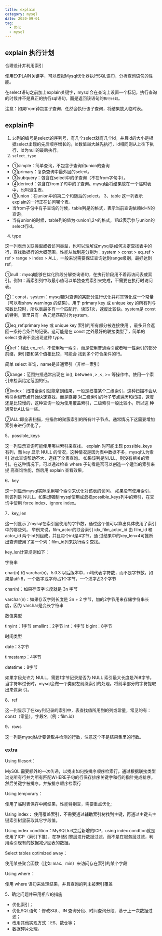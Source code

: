 ```yaml
---
title: explain
category: mysql
date: 2020-09-01
tag:
  - 优化
  - mysql
---
```


## explain 执行计划

合理设计并利用索引

使用EXPLAIN关键字，可以模拟Mysql优化器执行SQL语句，分析查询语句的性能。

在select语句之前加上explain关键字，mysql会在查询上设置一个标记，执行查询的时候并不是真正的执行sql语句，而是返回该语句的`执行计划`。

注意：如果from钟包含子查询，任然会执行该子查询，将结果放入临时表。

## explain中

1. `id`列的编号是select的序列号，有几个select就有几个id，并且id的大小是根据select出现的先后顺序增长的。id数值越大越先执行，id相同则从上往下执行，id为null的最后执行。
2. `select_type`
- ①simple：简单查询，不包含子查询和union的查询
- ②primary：复杂查询中最外层的select。
- ③subquery：包含在select中的子查询（不在from字句中）。
- ④derived：包含在from子句中的子查询。mysql会将结果放在一个临时表中，也叫派生表。
- ⑤union：在union中的第二个和随后的select。
3、table 这一列表示explain的一行正在访问哪个表。
- 当from子句中有子查询的时候，table列是的格式，表示当前查询依赖id=N的查询。
- 当有union的时候，table列的值为<union1,2>的格式，1和2表示参与union的select行id。

4. type <Badge text="查找数据行的大概范围" />

这一列表示关联类型或者访问类型，也可以理解成mysql是如何决定查找表中的行，查找数据行的大概范围。性能从优到差分别为：system > const > eq_ref > ref > range > index > ALL，一般来说需要保证查询达到range级别，最好达到ref。

①null：mysql能够在优化阶段分解查询语句，在执行阶段用不着再访问表或索引。例如：再索引列中取最小值可以单独查找索引来完成，不需要在执行时访问表。

②：const，system：mysql能对查询的某部分进行优化并将其转化成一个常量（可以看show warnings 的结果）。用于 primary key 或 unique key 的所有列与常数比较时，所以表最多有一个匹配行，读取1次，速度比较快。system是 const的特例，表里只有一条元组匹配时为system。

③eq_ref:primary key 或 unique key 索引的所有部分被连接使用 ，最多只会返回一条符合条件的记录。这可能是在 const 之外最好的联接类型了，简单的 select 查询不会出现这种 type。

④ref：相比 eq_ref，不使用唯一索引，而是使用普通索引或者唯一性索引的部分前缀，索引要和某个值相比较，可能会 找到多个符合条件的行。

简单 select 查询，name是普通索引（非唯一索引）

⑤range：范围扫描通常出现在 in(), between ,> ,<, >= 等操作中。使用一个索引来检索给定范围的行。

⑥index：扫描全索引就能拿到结果，一般是扫描某个二级索引，这种扫描不会从索引树根节点开始快速查找，而是直接 对二级索引的叶子节点遍历和扫描，速度还是比较慢的，这种查询一般为使用覆盖索引，二级索引一般比较小，所以这 种通常比ALL快一些。

⑦ALL:即全表扫描，扫描你的聚簇索引的所有叶子节点。通常情况下这需要增加索引来进行优化了。

5、possible_keys

这一列显示查询可能使用哪些索引来查找。 explain 时可能出现 possible_keys 有列，而 key 显示 NULL 的情况，这种情况是因为表中数据不多，mysql认为索引 对此查询帮助不大，选择了全表查询。 如果该列是NULL，则没有相关的索引。在这种情况下，可以通过检查 where 子句看是否可以创造一个适当的索引来提 高查询性能，然后用 explain 查看效果。

6、key

这一列显示mysql实际采用哪个索引来优化对该表的访问。 如果没有使用索引，则该列是 NULL。如果想强制mysql使用或忽视possible_keys列中的索引，在查询中使用 force index、ignore index。

7、key_len

这一列显示了mysql在索引里使用的字节数，通过这个值可以算出具体使用了索引中的哪些列。 举例来说，film_actor的联合索引 idx_film_actor_id 由 film_id 和 actor_id 两个int列组成，并且每个int是4字节。通 过结果中的key_len=4可推断出查询使用了第一个列：film_id列来执行索引查找。

key_len计算规则如下：

字符串

char(n) 和 varchar(n)，5.0.3 以后版本中，n均代表字符数，而不是字节数，如果是utf-8，一个数字或字母占1个字节，一个汉字占3个字节

char(n)：如果存汉字长度就是 3n 字节

varchar(n)：如果存汉字则长度是 3n + 2 字节，加的2字节用来存储字符串长度，因为 varchar是变长字符串

数值类型

tinyint：1字节
smallint：2字节
int：4字节
bigint：8字节

时间类型

date：3字节

timestamp：4字节

datetime：8字节

如果字段允许为 NULL，需要1字节记录是否为 NULL
索引最大长度是768字节，当字符串过长时，mysql会做一个类似左前缀索引的处理，将前半部分的字符提取出来做索 引。

8、ref

这一列显示了在key列记录的索引中，表查找值所用到的列或常量，常见的有：const（常量），字段名（例：film.id）

9、rows

这一列是mysql估计要读取并检测的行数，注意这个不是结果集里的行数。

### extra

Using filesort：

MySQL 需要额外的一次传递，以找出如何按排序顺序检索行。通过根据联接类型浏览所有行并为所有匹配WHERE子句的行保存排序关键字和行的指针完成排序。然后关键字被排序，并按排序顺序检索行

Using temporary：

使用了临时表保存中间结果，性能特别查，需要重点优化;

Using index： 使用覆盖索引，不需要通过辅助索引树找到主键，再通过主键去主键索引树里获取其它字段值。

Using index condition：MySQL5.6之后新增的ICP，using index condtion就是使用了ICP（索引下推），在存储引擎层进行数据过滤，而不是在服务层过滤，利用索引现有的数据减少回表的数据。

Select tables optimized away：

使用某些聚合函数（比如 max、min）来访问存在索引的某个字段

Using where：

使用 where 语句来处理结果，并且查询的列未被索引覆盖


5、确定问题并采用相应的措施

- 优化索引；
- 优化SQL语句：修改SQL、IN 查询分段、时间查询分段、基于上一次数据过滤；
- 改用其他实现方式：ES、数仓等；
- 数据碎片处理。
